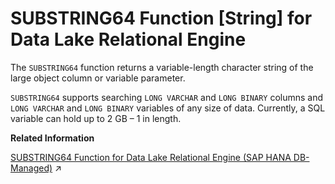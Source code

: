 <!-- loioa588072e84f21015ad978a0d7bc662d8 -->

# SUBSTRING64 Function \[String\] for Data Lake Relational Engine

The `SUBSTRING64` function returns a variable-length character string of the large object column or variable parameter.



`SUBSTRING64` supports searching `LONG VARCHAR` and `LONG BINARY` columns and `LONG VARCHAR` and `LONG BINARY` variables of any size of data. Currently, a SQL variable can hold up to 2 GB – 1 in length.

**Related Information**  


[SUBSTRING64 Function for Data Lake Relational Engine (SAP HANA DB-Managed)](https://help.sap.com/viewer/a898e08b84f21015969fa437e89860c8/2024_1_QRC/en-US/4ff0a1384ebb4d6985f3329004046d16.html "The SUBSTRING64 function returns a variable-length character string of the large object column or variable parameter.") :arrow_upper_right:

